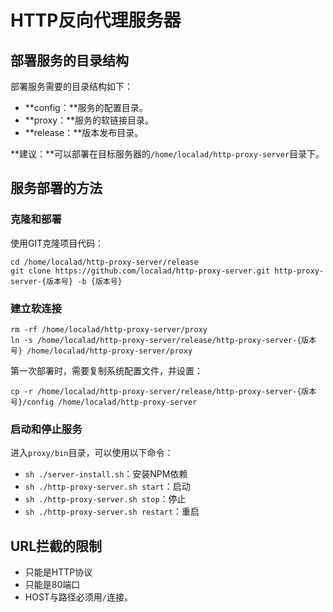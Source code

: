 # HTTP反向代理服务器 #

## 部署服务的目录结构 ##

部署服务需要的目录结构如下：

- **config：**服务的配置目录。
- **proxy：**服务的软链接目录。
- **release：**版本发布目录。

**建议：**可以部署在目标服务器的`/home/localad/http-proxy-server`目录下。

## 服务部署的方法 ##

### 克隆和部署 ###

使用GIT克隆项目代码：

	cd /home/localad/http-proxy-server/release
	git clone https://github.com/localad/http-proxy-server.git http-proxy-server-{版本号} -b {版本号}

### 建立软连接 ###

	rm -rf /home/localad/http-proxy-server/proxy
	ln -s /home/localad/http-proxy-server/release/http-proxy-server-{版本号} /home/localad/http-proxy-server/proxy

第一次部署时，需要复制系统配置文件，并设置：

	cp -r /home/localad/http-proxy-server/release/http-proxy-server-{版本号}/config /home/localad/http-proxy-server

### 启动和停止服务 ###

进入`proxy/bin`目录，可以使用以下命令：

- `sh ./server-install.sh`：安装NPM依赖
- `sh ./http-proxy-server.sh start`：启动
- `sh ./http-proxy-server.sh stop`：停止
- `sh ./http-proxy-server.sh restart`：重启

## URL拦截的限制 ##

- 只能是HTTP协议
- 只能是80端口
- HOST与路径必须用`/`连接。